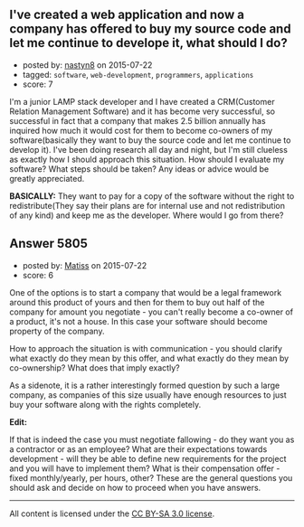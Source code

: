 ## I've created a web application and now a company has offered to buy my source code and let me continue to develope it, what should I do?

- posted by: [nastyn8](https://stackexchange.com/users/423318/nastyn8) on 2015-07-22
- tagged: `software`, `web-development`, `programmers`, `applications`
- score: 7

I'm a junior LAMP stack developer and I have created a CRM(Customer Relation Management Software) and it has become very successful, so successful in fact that a company that makes 2.5 billion annually has inquired how much it would cost for them to become co-owners of my software(basically they want to buy the source code and let me continue to develop it). I've been doing research all day and night, but I'm still clueless as exactly how I should approach this situation. How should I evaluate my software? What steps should be taken? Any ideas or advice would be greatly appreciated.

**BASICALLY:** They want to pay for a copy of the software without the right to redistribute(They say their plans are for internal use and not redistribution of any kind) and keep me as the developer. Where would I go from there?



## Answer 5805

- posted by: [Matiss](https://stackexchange.com/users/1819512/matiss) on 2015-07-22
- score: 6

One of the options is to start a company that would be a legal framework around this product of yours and then for them to buy out half of the company for amount you negotiate - you can't really become a co-owner of a product, it's not a house. In this case your software should become property of the company.

How to approach the situation is with communication - you should clarify what exactly do they mean by this offer, and what exactly do they mean by co-ownership? What does that imply exactly?

As a sidenote, it is a rather interestingly formed question by such a large company, as companies of this size usually have enough resources to just buy your software along with the rights completely.

**Edit:**

 
If that is indeed the case you must negotiate fallowing - do they want you as a contractor or as an employee? What are their expectations towards development - will they be able to define new requirements for the project and you will have to implement them? What is their compensation offer - fixed monthly/yearly, per hours, other? These are the general questions you should ask and decide on how to proceed when you have answers.



---

All content is licensed under the [CC BY-SA 3.0 license](https://creativecommons.org/licenses/by-sa/3.0/).
